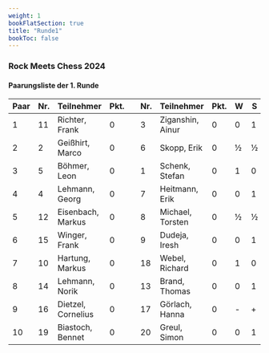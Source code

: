 ```yaml
---
weight: 1
bookFlatSection: true
title: "Runde1"
bookToc: false
---
```


### Rock Meets Chess 2024

#### Paarungsliste der 1. Runde


| Paar | Nr. | Teilnehmer        | Pkt. |   | Nr. | Teilnehmer       | Pkt. | W   | S    | At. | M |
|------|-----|-------------------|------|---|-----|------------------|------|-----|------|-----|---|
| 1    | 11  | Richter, Frank    | 0    |   | 3   | Ziganshin, Ainur | 0    | 0   | 1    |     |   |
| 2    | 2   | Geißhirt, Marco   | 0    |   | 6   | Skopp, Erik      | 0    | ½   | ½    |     |   |
| 3    | 5   | Böhmer, Leon      | 0    |   | 1   | Schenk, Stefan   | 0    | 1   | 0    |     |   |
| 4    | 4   | Lehmann, Georg    | 0    |   | 7   | Heitmann, Erik   | 0    | 0   | 1    |     |   |
| 5    | 12  | Eisenbach, Markus | 0    |   | 8   | Michael, Torsten | 0    | ½   | ½    |     |   |
| 6    | 15  | Winger, Frank     | 0    |   | 9   | Dudeja, Iresh    | 0    | 0   | 1    |     |   |
| 7    | 10  | Hartung, Markus   | 0    |   | 18  | Webel, Richard   | 0    | 1   | 0    |     |   |
| 8    | 14  | Lehmann, Norik    | 0    |   | 13  | Brand, Thomas    | 0    | 0   | 1    |     |   |
| 9    | 16  | Dietzel, Cornelius| 0    |   | 17  | Görlach, Hanna   | 0    | -   | +    | k   |   |
| 10   | 19  | Biastoch, Bennet  | 0    |   | 20  | Greul, Simon     | 0    | 0   | 1    |     |   |
